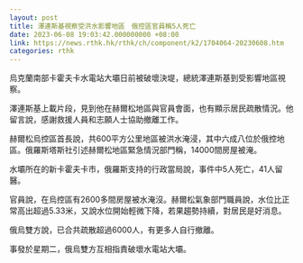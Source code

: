 ```yaml
---
layout: post
title: 澤連斯基視察受洪水影響地區　俄控區官員稱5人死亡
date: 2023-06-08 19:03:42.000000000 +08:00
link: https://news.rthk.hk/rthk/ch/component/k2/1704064-20230608.htm
categories: rthk
---
```


烏克蘭南部卡霍夫卡水電站大壩日前被破壞決堤，總統澤連斯基到受影響地區視察。

澤連斯基上載片段，見到他在赫爾松地區與官員會面，也有顯示居民疏散情況。他留言說，感謝救援人員和志願人士協助撤離工作。

赫爾松烏控區首長說，共600平方公里地區被洪水淹浸，其中六成八位於俄控地區。俄羅斯塔斯社引述赫爾松地區緊急情況部門稱，14000間房屋被淹。

水壩所在的新卡霍夫卡市，俄羅斯支持的行政當局說，事件中5人死亡，41人留醫。

官員說，在烏控區有2600多間房屋被水淹沒。赫爾松氣象部門職員說，水位比正常高出超過5.33米，又說水位開始輕微下降，若果趨勢持續，對居民是好消息。

俄烏雙方說，已合共疏散超過6000人，有更多人自行撤離。

事發於星期二，俄烏雙方互相指責破壞水電站大壩。
